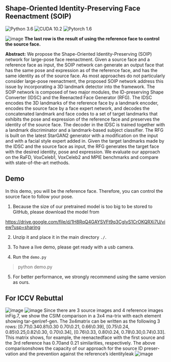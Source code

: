 ## Shape-Oriented Identity-Preserving Face Reenactment (SOIP)
![Python 3.6](https://img.shields.io/badge/python-3.6-green.svg?style=plastic)
![CUDA 10.2](https://img.shields.io/badge/cuda-10.2-green.svg?style=plastic)
![Pytorch 1.6](https://img.shields.io/badge/pytorch-1.60-green.svg?style=plastic)

![image](https://github.com/paper7745/SOIP/blob/main/result.gif)
**The last row is the result of using the reference face to control the source face.**

**Abstract:** We propose the Shape-Oriented Identity-Preserving (SOIP) network for large-pose face reenactment. Given a source face and a reference face as input, the SOIP network can generate an output face that has the same pose and expression as of the reference face, and has the same identity as of the source face. As most approaches do not particularly consider large-pose reenactment, the proposed SOIP network address this issue by incorporating a 3D landmark detector into the framework. The SOIP network is composed of two major modules, the ID-preserving Shape Converter (IDSC) and the Reenacted Face Generator (RFG). The IDSC encodes the 3D landmarks of the reference face by a landmark encoder, encodes the source face by a face expert network, and decodes the concatenated landmark and face codes to a set of target landmarks that exhibits the pose and expression of the reference face and preserves the identity of the source face. The decoder in the IDSC is trained together with a landmark discriminator and a landmark-based subject classifier. The RFG is built on the latest StarGAN2 generator with a modification on the input and with a facial style expert added in. Given the target landmarks made by the IDSC and the source face as input, the RFG generates the target face with the desired identity, pose and expression. We evaluate our approach on the RaFD, VoxCeleb1, VoxCeleb2 and MPIE benchmarks and compare with state-of-the-art methods.

## Demo
In this demo, you will be the reference face. Therefore, you can control the source face to follow your pose.

1. Because the size of our pretrained model is too big to be stored to GitHub, please download the model from

https://drive.google.com/file/d/1H8RqQ4GAYSVFt9q3CgIyS1CrOKQRXi7U/view?usp=sharing

2. Unzip it and place it in the main directory ``./``.

3. To have a live demo, please get ready with a usb camera.

4. Run the ``demo.py``

> python demo.py

5. For better performance, we strongly recommend using the same version as ours.

## For ICCV Rebuttal
![image](https://github.com/xxxabcc/SOIP/blob/main/ACE.png)
![image](https://github.com/xxxabcc/SOIP/blob/main/ID.png)
Since there are 3 source images and 4 reference images inFig.7,  we show  the  CSIM  comparison  in  a  3x4  ma-trix with each element showing tar-gen\ref-gen.  The 3x4matrix can be written as the following 3 rows:  [0.71\0.340.81\0.30 0.70\0.21,  0.66\0.39],  [0.75\0.24,  0.85\0.25,0.82\0.30, 0.70\0.34], [0.76\0.33, 0.80\0.24, 0.78\0.30,0.74\0.33].  This matrix shows, for example, the reenactedface  with  the  first  source  and  the  3rd  reference  has  0.70and 0.21 similarities, respectively.  The above comparisonshows the capacity of our approach for the source ID preser-vation  and  the  prevention  against  the  reference’s  identityleak
![image](https://github.com/xxxabcc/SOIP/blob/main/Table.PNG)

